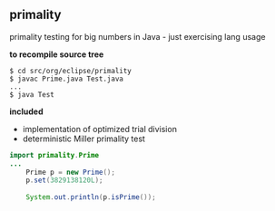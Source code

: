## primality
primality testing for big numbers in Java - just exercising lang usage

**to recompile source tree**
```
$ cd src/org/eclipse/primality
$ javac Prime.java Test.java
...
$ java Test
```

**included**
- implementation of optimized trial division 
- deterministic Miller primality test

```java
import primality.Prime
...
    Prime p = new Prime();
    p.set(3829138120L);
    
    System.out.println(p.isPrime());
```
